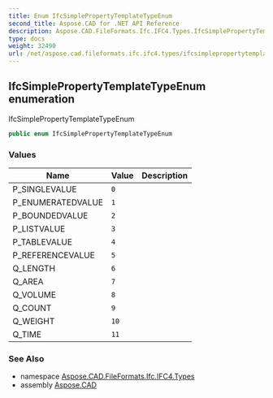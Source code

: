 ```yaml
---
title: Enum IfcSimplePropertyTemplateTypeEnum
second_title: Aspose.CAD for .NET API Reference
description: Aspose.CAD.FileFormats.Ifc.IFC4.Types.IfcSimplePropertyTemplateTypeEnum enum. IfcSimplePropertyTemplateTypeEnum
type: docs
weight: 32490
url: /net/aspose.cad.fileformats.ifc.ifc4.types/ifcsimplepropertytemplatetypeenum/
---
```

## IfcSimplePropertyTemplateTypeEnum enumeration

IfcSimplePropertyTemplateTypeEnum

```csharp
public enum IfcSimplePropertyTemplateTypeEnum
```

### Values

| Name | Value | Description |
| --- | --- | --- |
| P_SINGLEVALUE | `0` |  |
| P_ENUMERATEDVALUE | `1` |  |
| P_BOUNDEDVALUE | `2` |  |
| P_LISTVALUE | `3` |  |
| P_TABLEVALUE | `4` |  |
| P_REFERENCEVALUE | `5` |  |
| Q_LENGTH | `6` |  |
| Q_AREA | `7` |  |
| Q_VOLUME | `8` |  |
| Q_COUNT | `9` |  |
| Q_WEIGHT | `10` |  |
| Q_TIME | `11` |  |

### See Also

* namespace [Aspose.CAD.FileFormats.Ifc.IFC4.Types](../../aspose.cad.fileformats.ifc.ifc4.types/)
* assembly [Aspose.CAD](../../)


